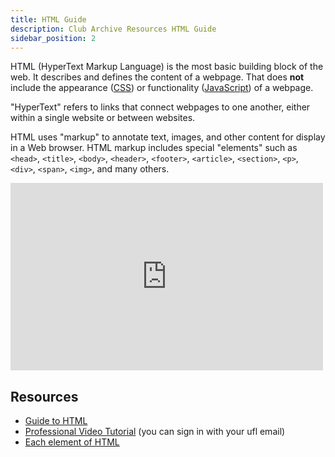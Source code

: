 ```yaml
---
title: HTML Guide
description: Club Archive Resources HTML Guide
sidebar_position: 2
---
```


HTML (HyperText Markup Language) is the most basic building block of the web. It describes and defines the content of a webpage. That does **not** include the appearance ([CSS](css.md)) or functionality ([JavaScript](javascript.md)) of a webpage.

"HyperText" refers to links that connect webpages to one another, either within a single website or between websites.

HTML uses "markup" to annotate text, images, and other content for display in a Web browser. HTML markup includes special "elements" such as `<head>`, `<title>`, `<body>`, `<header>`, `<footer>`, `<article>`, `<section>`, `<p>`, `<div>`, `<span>`, `<img>`, and many others.

<iframe width="500" height="300" src="https://www.youtube.com/embed/ok-plXXHlWw" title="HTML in 100 Seconds" frameborder="0" allow="accelerometer; autoplay; clipboard-write; encrypted-media; gyroscope; picture-in-picture; web-share" allowfullscreen></iframe>

## Resources

- [Guide to HTML](https://developer.mozilla.org/en-US/docs/Learn/HTML/Introduction_to_HTML/Getting_started)
- [Professional Video Tutorial](https://www.lynda.com/Web-Development-tutorials/HTML-Essential-Training/170427-2.html?srchtrk=index%3a2%0alinktypeid%3a2%0aq%3ahtml%0apage%3a1%0as%3arelevance%0asa%3atrue%0aproducttypeid%3a2) (you can sign in with your ufl email)
- [Each element of HTML](https://www.w3schools.com/html/default.asp)
